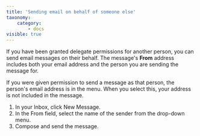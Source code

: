 ```yaml
---
title: 'Sending email on behalf of someone else'
taxonomy:
    category:
        - docs
visible: true
---
```


If you have been granted delegate permissions for another person, you can send email messages on their behalf. The message's **From** address includes both your email address and the person you are sending the message for. 

If you were given permission to send a message as that person, the person's email address is in the menu. When you select this, your address is not included in the message.
1. In your Inbox, click New Message.
2. In the From field, select the name of the sender from the drop-down menu.
3. Compose and send the message.
